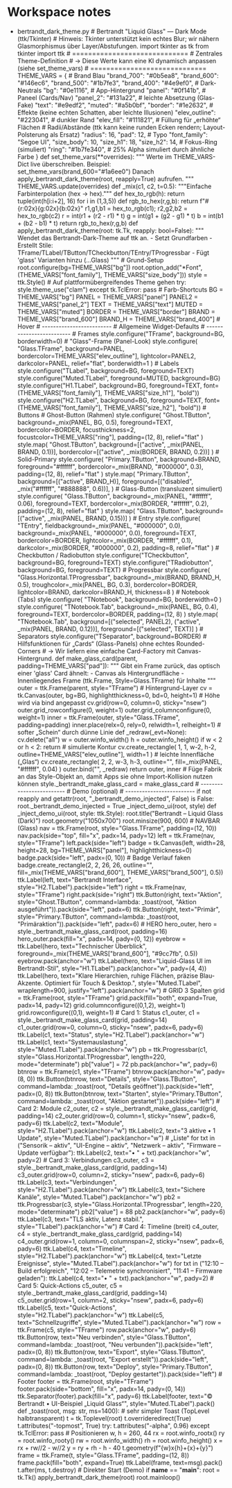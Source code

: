 # Workspace notes

- bertrandt_dark_theme.py # Bertrandt "Liquid Glass" — Dark Mode (ttk/Tkinter) # Hinweis: Tkinter unterstützt kein echtes Blur; wir nähern Glasmorphismus über Layer/Abstufungen. import tkinter as tk from tkinter import ttk # ============================= # Zentrales Theme-Definition # -> Diese Werte kann eine KI dynamisch anpassen (siehe set_theme_vars) # ============================= THEME_VARS = { # Brand Blau "brand_700": "#0b5ea8", "brand_600": "#146ec6", "brand_500": "#1b7fe3", "brand_400": "#4e9ef0", # Dark-Neutrals "bg": "#0e1116", # App-Hintergrund "panel": "#0f141b", # Paneel (Cards/Nav) "panel_2": "#131a22", # leichte Absetzung (Glas-Fake) "text": "#e9edf2", "muted": "#a5b0bf", "border": "#1e2632", # Effekte (keine echten Schatten, aber leichte Illusionen) "elev_outline": "#223041", # dunkler Rand "elev_fill": "#111821", # Füllung für „erhöhte“ Flächen # Radii/Abstände (ttk kann keine runden Ecken rendern; Layout-Polsterung als Ersatz) "radius": 16, "pad": 12, # Typo "font_family": "Segoe UI", "size_body": 10, "size_h1": 18, "size_h2": 14, # Fokus-Ring (simuliert) "ring": "#1b7fe340", # 25% Alpha simuliert durch ähnliche Farbe } def set_theme_vars(**overrides): """ Werte im THEME_VARS-Dict live überschreiben. Beispiel: set_theme_vars(brand_600="#1a6ee0") Danach apply_bertrandt_dark_theme(root, reapply=True) aufrufen. """ THEME_VARS.update(overrides) def _mix(c1, c2, t=0.5): """Einfache Farbinterpolation (hex -> hex).""" def hex_to_rgb(h): return tuple(int(h[i:i+2], 16) for i in (1,3,5)) def rgb_to_hex(r,g,b): return f"#{r:02x}{g:02x}{b:02x}" r1,g1,b1 = hex_to_rgb(c1); r2,g2,b2 = hex_to_rgb(c2) r = int(r1 + (r2 - r1) * t) g = int(g1 + (g2 - g1) * t) b = int(b1 + (b2 - b1) * t) return rgb_to_hex(r,g,b) def apply_bertrandt_dark_theme(root: tk.Tk, reapply: bool=False): """ Wendet das Bertrandt-Dark-Theme auf ttk an. - Setzt Grundfarben - Erstellt Stile: TFrame/TLabel/TButton/TCheckbutton/TEntry/TProgressbar - Fügt 'glass' Varianten hinzu (…Glass) """ # Grund-Setup root.configure(bg=THEME_VARS["bg"]) root.option_add("*Font", (THEME_VARS["font_family"], THEME_VARS["size_body"])) style = ttk.Style() # Auf plattformübergreifendes Theme gehen try: style.theme_use("clam") except tk.TclError: pass # Farb-Shortcuts BG = THEME_VARS["bg"] PANEL = THEME_VARS["panel"] PANEL2 = THEME_VARS["panel_2"] TEXT = THEME_VARS["text"] MUTED = THEME_VARS["muted"] BORDER = THEME_VARS["border"] BRAND = THEME_VARS["brand_600"] BRAND_H = THEME_VARS["brand_400"] # Hover # ------------------------- # Allgemeine Widget-Defaults # ------------------------- # Frames style.configure("TFrame", background=BG, borderwidth=0) # "Glass"-Frame (Panel-Look) style.configure( "Glass.TFrame", background=PANEL, bordercolor=THEME_VARS["elev_outline"], lightcolor=PANEL2, darkcolor=PANEL, relief="flat", borderwidth=1 ) # Labels style.configure("TLabel", background=BG, foreground=TEXT) style.configure("Muted.TLabel", foreground=MUTED, background=BG) style.configure("H1.TLabel", background=BG, foreground=TEXT, font=(THEME_VARS["font_family"], THEME_VARS["size_h1"], "bold")) style.configure("H2.TLabel", background=BG, foreground=TEXT, font=(THEME_VARS["font_family"], THEME_VARS["size_h2"], "bold")) # Buttons # Ghost-Button (Rahmen) style.configure( "Ghost.TButton", background=_mix(PANEL, BG, 0.5), foreground=TEXT, bordercolor=BORDER, focusthickness=2, focustcolor=THEME_VARS["ring"], padding=(12, 8), relief="flat" ) style.map( "Ghost.TButton", background=[("active", _mix(PANEL, BRAND, 0.1))], bordercolor=[("active", _mix(BORDER, BRAND, 0.2))] ) # Solid-Primary style.configure( "Primary.TButton", background=BRAND, foreground="#ffffff", bordercolor=_mix(BRAND, "#000000", 0.3), padding=(12, 8), relief="flat" ) style.map( "Primary.TButton", background=[("active", BRAND_H)], foreground=[("disabled", _mix("#ffffff", "#888888", 0.6))], ) # Glass-Button (transluzent simuliert) style.configure( "Glass.TButton", background=_mix(PANEL, "#ffffff", 0.06), foreground=TEXT, bordercolor=_mix(BORDER, "#ffffff", 0.2), padding=(12, 8), relief="flat" ) style.map( "Glass.TButton", background=[("active", _mix(PANEL, BRAND, 0.15))] ) # Entry style.configure( "TEntry", fieldbackground=_mix(PANEL, "#000000", 0.0), background=_mix(PANEL, "#000000", 0.0), foreground=TEXT, bordercolor=BORDER, lightcolor=_mix(BORDER, "#ffffff", 0.1), darkcolor=_mix(BORDER, "#000000", 0.2), padding=8, relief="flat" ) # Checkbutton / Radiobutton style.configure("TCheckbutton", background=BG, foreground=TEXT) style.configure("TRadiobutton", background=BG, foreground=TEXT) # Progressbar style.configure( "Glass.Horizontal.TProgressbar", background=_mix(BRAND, BRAND_H, 0.5), troughcolor=_mix(PANEL, BG, 0.3), bordercolor=BORDER, lightcolor=BRAND, darkcolor=BRAND_H, thickness=8 ) # Notebook (Tabs) style.configure( "TNotebook", background=BG, borderwidth=0 ) style.configure( "TNotebook.Tab", background=_mix(PANEL, BG, 0.4), foreground=TEXT, bordercolor=BORDER, padding=(12, 8) ) style.map( "TNotebook.Tab", background=[("selected", PANEL2), ("active", _mix(PANEL, BRAND, 0.12))], foreground=[("selected", TEXT)] ) # Separators style.configure("TSeparator", background=BORDER) # Hilfsfunktionen für „Cards“ (Glass-Panels) ohne echtes Rounded-Corners # -> Wir liefern eine einfache Card-Factory mit Canvas-Hintergrund. def make_glass_card(parent, padding=THEME_VARS["pad"]): """ Gibt ein Frame zurück, das optisch einer 'glass' Card ähnelt: - Canvas als Hintergrundfläche - Innenliegendes Frame (ttk.Frame, Style=Glass.TFrame) für Inhalte """ outer = ttk.Frame(parent, style="TFrame") # Hintergrund-Layer cv = tk.Canvas(outer, bg=BG, highlightthickness=0, bd=0, height=1) # Höhe wird via bind angepasst cv.grid(row=0, column=0, sticky="nsew") outer.grid_rowconfigure(0, weight=1) outer.grid_columnconfigure(0, weight=1) inner = ttk.Frame(outer, style="Glass.TFrame", padding=padding) inner.place(relx=0, rely=0, relwidth=1, relheight=1) # softer „Schein“ durch dünne Linie def _redraw(_evt=None): cv.delete("all") w = outer.winfo_width() h = outer.winfo_height() if w < 2 or h < 2: return # simulierte Kontur cv.create_rectangle( 1, 1, w-2, h-2, outline=THEME_VARS["elev_outline"], width=1 ) # leichte Innenfläche („Glas“) cv.create_rectangle( 2, 2, w-3, h-3, outline="", fill=_mix(PANEL, "#ffffff", 0.04) ) outer.bind("<Configure>", _redraw) return outer, inner # Füge Fabrik an das Style-Objekt an, damit Apps sie ohne Import-Kollision nutzen können style._bertrandt_make_glass_card = make_glass_card # ------------------------- # Demo (optional) # ------------------------- if not reapply and getattr(root, "_bertrandt_demo_injected", False) is False: root._bertrandt_demo_injected = True _inject_demo_ui(root, style) def _inject_demo_ui(root, style: ttk.Style): root.title("Bertrandt – Liquid Glass (Dark)") root.geometry("1050x700") root.minsize(900, 600) # NAVBAR (Glass) nav = ttk.Frame(root, style="Glass.TFrame", padding=(12, 10)) nav.pack(side="top", fill="x", padx=14, pady=12) left = ttk.Frame(nav, style="TFrame") left.pack(side="left") badge = tk.Canvas(left, width=28, height=28, bg=THEME_VARS["panel"], highlightthickness=0) badge.pack(side="left", padx=(0, 10)) # Badge Verlauf faken badge.create_rectangle(2, 2, 26, 26, outline="", fill=_mix(THEME_VARS["brand_600"], THEME_VARS["brand_500"], 0.5)) ttk.Label(left, text="Bertrandt Interface", style="H2.TLabel").pack(side="left") right = ttk.Frame(nav, style="TFrame") right.pack(side="right") ttk.Button(right, text="Aktion", style="Ghost.TButton", command=lambda: _toast(root, "Aktion ausgeführt")).pack(side="left", padx=6) ttk.Button(right, text="Primär", style="Primary.TButton", command=lambda: _toast(root, "Primäraktion")).pack(side="left", padx=6) # HERO hero_outer, hero = style._bertrandt_make_glass_card(root, padding=16) hero_outer.pack(fill="x", padx=14, pady=(0, 12)) eyebrow = ttk.Label(hero, text="Technischer Überblick", foreground=_mix(THEME_VARS["brand_600"], "#9cc7fb", 0.5)) eyebrow.pack(anchor="w") ttk.Label(hero, text="Liquid-Glass UI im Bertrandt-Stil", style="H1.TLabel").pack(anchor="w", pady=(4, 4)) ttk.Label(hero, text="Klare Hierarchien, ruhige Flächen, präzise Blau-Akzente. Optimiert für Touch & Desktop.", style="Muted.TLabel", wraplength=900, justify="left").pack(anchor="w") # GRID 3 Spalten grid = ttk.Frame(root, style="TFrame") grid.pack(fill="both", expand=True, padx=14, pady=12) grid.columnconfigure((0,1,2), weight=1) grid.rowconfigure((0,1), weight=1) # Card 1: Status c1_outer, c1 = style._bertrandt_make_glass_card(grid, padding=14) c1_outer.grid(row=0, column=0, sticky="nsew", padx=6, pady=6) ttk.Label(c1, text="Status", style="H2.TLabel").pack(anchor="w") ttk.Label(c1, text="Systemauslastung", style="Muted.TLabel").pack(anchor="w") pb = ttk.Progressbar(c1, style="Glass.Horizontal.TProgressbar", length=220, mode="determinate") pb["value"] = 72 pb.pack(anchor="w", pady=6) btnrow = ttk.Frame(c1, style="TFrame") btnrow.pack(anchor="w", pady=(8, 0)) ttk.Button(btnrow, text="Details", style="Glass.TButton", command=lambda: _toast(root, "Details geöffnet")).pack(side="left", padx=(0, 8)) ttk.Button(btnrow, text="Starten", style="Primary.TButton", command=lambda: _toast(root, "Aktion gestartet")).pack(side="left") # Card 2: Module c2_outer, c2 = style._bertrandt_make_glass_card(grid, padding=14) c2_outer.grid(row=0, column=1, sticky="nsew", padx=6, pady=6) ttk.Label(c2, text="Module", style="H2.TLabel").pack(anchor="w") ttk.Label(c2, text="3 aktive • 1 Update", style="Muted.TLabel").pack(anchor="w") # „Liste“ for txt in ("Sensorik – aktiv", "UI-Engine – aktiv", "Netzwerk – aktiv", "Firmware – Update verfügbar"): ttk.Label(c2, text="• " + txt).pack(anchor="w", pady=2) # Card 3: Verbindungen c3_outer, c3 = style._bertrandt_make_glass_card(grid, padding=14) c3_outer.grid(row=0, column=2, sticky="nsew", padx=6, pady=6) ttk.Label(c3, text="Verbindungen", style="H2.TLabel").pack(anchor="w") ttk.Label(c3, text="Sichere Kanäle", style="Muted.TLabel").pack(anchor="w") pb2 = ttk.Progressbar(c3, style="Glass.Horizontal.TProgressbar", length=220, mode="determinate") pb2["value"] = 88 pb2.pack(anchor="w", pady=6) ttk.Label(c3, text="TLS aktiv, Latenz stabil.", style="TLabel").pack(anchor="w") # Card 4: Timeline (breit) c4_outer, c4 = style._bertrandt_make_glass_card(grid, padding=14) c4_outer.grid(row=1, column=0, columnspan=2, sticky="nsew", padx=6, pady=6) ttk.Label(c4, text="Timeline", style="H2.TLabel").pack(anchor="w") ttk.Label(c4, text="Letzte Ereignisse", style="Muted.TLabel").pack(anchor="w") for txt in ("12:10 – Build erfolgreich", "12:02 – Telemetrie synchronisiert", "11:41 – Firmware geladen"): ttk.Label(c4, text="• " + txt).pack(anchor="w", pady=2) # Card 5: Quick-Actions c5_outer, c5 = style._bertrandt_make_glass_card(grid, padding=14) c5_outer.grid(row=1, column=2, sticky="nsew", padx=6, pady=6) ttk.Label(c5, text="Quick-Actions", style="H2.TLabel").pack(anchor="w") ttk.Label(c5, text="Schnellzugriffe", style="Muted.TLabel").pack(anchor="w") row = ttk.Frame(c5, style="TFrame") row.pack(anchor="w", pady=6) ttk.Button(row, text="Neu verbinden", style="Glass.TButton", command=lambda: _toast(root, "Neu verbunden")).pack(side="left", padx=(0, 8)) ttk.Button(row, text="Export", style="Glass.TButton", command=lambda: _toast(root, "Export erstellt")).pack(side="left", padx=(0, 8)) ttk.Button(row, text="Deploy", style="Primary.TButton", command=lambda: _toast(root, "Deploy gestartet")).pack(side="left") # Footer footer = ttk.Frame(root, style="TFrame") footer.pack(side="bottom", fill="x", padx=14, pady=(0, 14)) ttk.Separator(footer).pack(fill="x", pady=6) ttk.Label(footer, text="© Bertrandt • UI-Beispiel „Liquid Glass“", style="Muted.TLabel").pack() def _toast(root, msg: str, ms=1400): # sehr simpler Toast (TopLevel halbtransparent) t = tk.Toplevel(root) t.overrideredirect(True) t.attributes("-topmost", True) try: t.attributes("-alpha", 0.96) except tk.TclError: pass # Positionieren w, h = 260, 44 rx = root.winfo_rootx() ry = root.winfo_rooty() rw = root.winfo_width() rh = root.winfo_height() x = rx + rw//2 - w//2 y = ry + rh - h - 40 t.geometry(f"{w}x{h}+{x}+{y}") frame = ttk.Frame(t, style="Glass.TFrame", padding=(12, 8)) frame.pack(fill="both", expand=True) ttk.Label(frame, text=msg).pack() t.after(ms, t.destroy) # Direkter Start (Demo) if __name__ == "__main__": root = tk.Tk() apply_bertrandt_dark_theme(root) root.mainloop()
